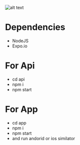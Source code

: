 ![alt text](https://github.com/erdalugur/movies/blob/master/rn-movie.jpg?raw=true)

# Dependencies
- NodeJS
- Expo.io

# For Api
- cd api
- npm i
- npm start

# For App
- cd app
- npm i
- npm start
- and run andorid or ios similator

